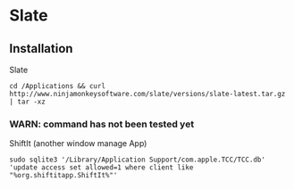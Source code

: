 # Slate 

## Installation
Slate
```
cd /Applications && curl http://www.ninjamonkeysoftware.com/slate/versions/slate-latest.tar.gz | tar -xz
```

### WARN: command has not been tested yet
ShiftIt (another window manage App)
```
sudo sqlite3 '/Library/Application Support/com.apple.TCC/TCC.db' 'update access set allowed=1 where client like "%org.shiftitapp.ShiftIt%"'
```
